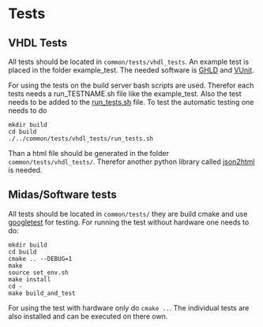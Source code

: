 # Tests

## VHDL Tests

All tests should be located in `common/tests/vhdl_tests`. An example test is placed in the folder example_test.
The needed software is [GHLD](https://github.com/ghdl/ghdl) and [VUnit](https://vunit.github.io/).

For using the tests on the build server bash scripts are used. Therefor each tests needs a run_TESTNAME.sh file like the example_test.
Also the test needs to be added to the [run_tests.sh](../../common/tests/vhdl_tests/run_tests.sh) file. To test the automatic testing one needs to do

```
mkdir build
cd build
./../common/tests/vhdl_tests/run_tests.sh
```

Than a html file should be generated in the folder `common/tests/vhdl_tests/`. Therefor another python library called [json2html](https://pypi.org/project/json2html/) is needed.

## Midas/Software tests

All tests should be located in `common/tests/` they are build cmake and use [googletest](https://github.com/google/googletest) for testing. For running the test without hardware one needs to do:

```
mkdir build
cd build
cmake .. --DEBUG=1
make 
source set_env.sh
make install
cd -
make build_and_test
```

For using the test with hardware only do `cmake ..`. The individual tests are also installed and can be executed on there own.
